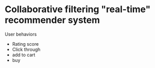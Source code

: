 # Collaborative filtering "real-time" recommender system

User behaviors
  - Rating score
  - Click through
  - add to cart 
  - buy  